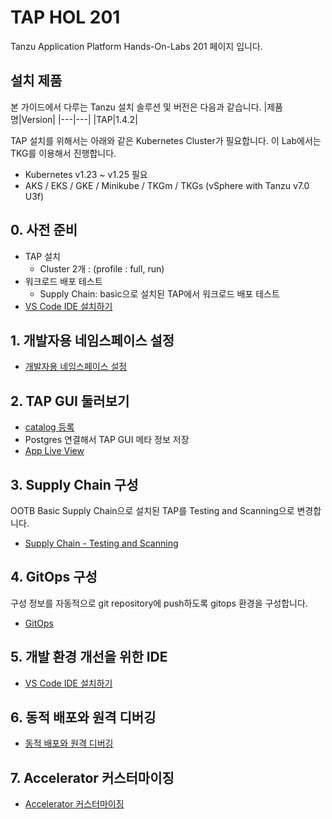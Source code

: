 # TAP HOL 201
Tanzu Application Platform Hands-On-Labs 201 페이지 입니다.

## 설치 제품
본 가이드에서 다루는 Tanzu 설치 솔루션 및 버전은 다음과 같습니다.
|제품명|Version|
|---|---|
|TAP|1.4.2|

TAP 설치를 위해서는 아래와 같은 Kubernetes Cluster가 필요합니다. 이 Lab에서는 TKG를 이용해서 진행합니다.
- Kubernetes v1.23 ~ v1.25 필요
- AKS / EKS / GKE / Minikube / TKGm / TKGs (vSphere with Tanzu v7.0 U3f)


## 0. 사전 준비
- TAP 설치
  - Cluster 2개 : (profile : full, run)
- 워크로드 배포 테스트
  - Supply Chain: basic으로 설치된 TAP에서 워크로드 배포 테스트
- [VS Code IDE 설치하기](./tap/ide.md)

## 1. 개발자용 네임스페이스 설정
- [개발자용 네임스페이스 설정](./install/dev-namespace.md)

## 2. TAP GUI 둘러보기
- [catalog 등록](./tap/catalog.md)
- Postgres 연결해서 TAP GUI 메타 정보 저장
- [App Live View]()

## 3. Supply Chain 구성
OOTB Basic Supply Chain으로 설치된 TAP를 Testing and Scanning으로 변경합니다. 
- [Supply Chain - Testing and Scanning](./tap/ootb-testing-and-scanning.md)

## 4. GitOps 구성
구성 정보를 자동적으로 git repository에 push하도록 gitops 환경을 구성합니다.
- [GitOps](./tap/gitops.md)

## 5. 개발 환경 개선을 위한 IDE
- [VS Code IDE 설치하기](./tap/ide.md)

## 6. 동적 배포와 원격 디버깅
- [동적 배포와 원격 디버깅](./tap/hotdeploy_debug.md)

## 7. Accelerator 커스터마이징
- [Accelerator 커스터마이징]()

